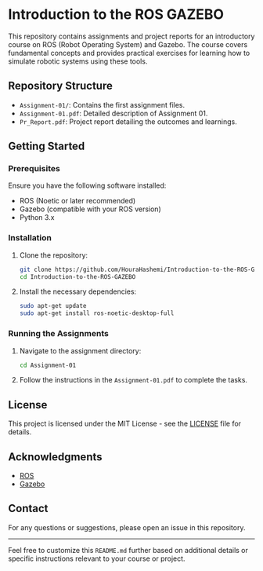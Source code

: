 
# Introduction to the ROS GAZEBO

This repository contains assignments and project reports for an introductory course on ROS (Robot Operating System) and Gazebo. The course covers fundamental concepts and provides practical exercises for learning how to simulate robotic systems using these tools.

## Repository Structure

- `Assignment-01/`: Contains the first assignment files.
- `Assignment-01.pdf`: Detailed description of Assignment 01.
- `Pr_Report.pdf`: Project report detailing the outcomes and learnings.

## Getting Started

### Prerequisites

Ensure you have the following software installed:
- ROS (Noetic or later recommended)
- Gazebo (compatible with your ROS version)
- Python 3.x

### Installation

1. Clone the repository:
    ```bash
    git clone https://github.com/HouraHashemi/Introduction-to-the-ROS-GAZEBO.git
    cd Introduction-to-the-ROS-GAZEBO
    ```

2. Install the necessary dependencies:
    ```bash
    sudo apt-get update
    sudo apt-get install ros-noetic-desktop-full
    ```

### Running the Assignments

1. Navigate to the assignment directory:
    ```bash
    cd Assignment-01
    ```

2. Follow the instructions in the `Assignment-01.pdf` to complete the tasks.

## License

This project is licensed under the MIT License - see the [LICENSE](LICENSE) file for details.

## Acknowledgments

- [ROS](https://www.ros.org/)
- [Gazebo](http://gazebosim.org/)

## Contact

For any questions or suggestions, please open an issue in this repository.

---

Feel free to customize this `README.md` further based on additional details or specific instructions relevant to your course or project.
